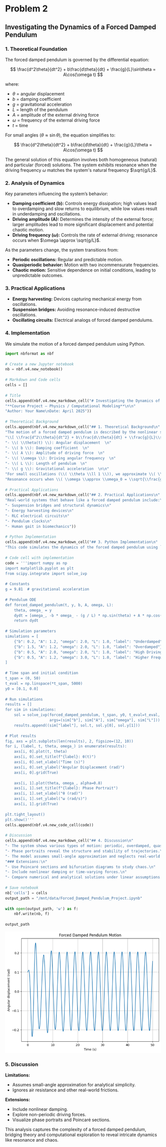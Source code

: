 # Problem 2

## Investigating the Dynamics of a Forced Damped Pendulum

### 1. Theoretical Foundation

The forced damped pendulum is governed by the differential equation:

$$
 \frac{d^2\theta}{dt^2} + b\frac{d\theta}{dt} + \frac{g}{L}\sin\theta = A\cos(\omega t) 
$$

where:

- $\theta$ = angular displacement
- $b$ = damping coefficient
- $g$ = gravitational acceleration
- $L$ = length of the pendulum
- $A$ = amplitude of the external driving force
- $\omega$ = frequency of the external driving force
- $t$ = time

For small angles ($\theta \approx \sin\theta$), the equation simplifies to:

$$
 \frac{d^2\theta}{dt^2} + b\frac{d\theta}{dt} + \frac{g}{L}\theta = A\cos(\omega t)
$$

The general solution of this equation involves both homogeneous (natural) and particular (forced) solutions. The system exhibits resonance when the driving frequency $\omega$ matches the system's natural frequency $\sqrt{g/L}$.

### 2. Analysis of Dynamics

Key parameters influencing the system’s behavior:

- **Damping coefficient (b):** Controls energy dissipation; high values lead to overdamping and slow returns to equilibrium, while low values result in underdamping and oscillations.
- **Driving amplitude (A):** Determines the intensity of the external force; larger amplitudes lead to more significant displacement and potential chaotic motion.
- **Driving frequency ($\omega$):** Controls the rate of external driving; resonance occurs when $\omega \approx \sqrt{g/L}$.

As the parameters change, the system transitions from:

- **Periodic oscillations:** Regular and predictable motion.
- **Quasiperiodic behavior:** Motion with two incommensurate frequencies.
- **Chaotic motion:** Sensitive dependence on initial conditions, leading to unpredictable outcomes.

### 3. Practical Applications

- **Energy harvesting:** Devices capturing mechanical energy from oscillations.
- **Suspension bridges:** Avoiding resonance-induced destructive oscillations.
- **Oscillating circuits:** Electrical analogs of forced damped pendulums.

### 4. Implementation

We simulate the motion of a forced damped pendulum using Python.

```python
import nbformat as nbf

# Create a new Jupyter notebook
nb = nbf.v4.new_notebook()

# Markdown and Code cells
cells = []

# Title
cells.append(nbf.v4.new_markdown_cell("# Investigating the Dynamics of a Forced Damped Pendulum\n"
"**Course Project – Physics / Computational Modeling**\n\n"
"Author: Your Name\nDate: April 2025"))

# Theoretical Background
cells.append(nbf.v4.new_markdown_cell("## 1. Theoretical Background\n"
"The motion of a forced damped pendulum is described by the nonlinear second-order ODE:\n\n"
"\\[ \\frac{d^2\\theta}{dt^2} + b\\frac{d\\theta}{dt} + \\frac{g}{L}\\sin(\\theta) = A\\cos(\\omega t) \\]\n\n"
"- \\( \\theta(t) \\): Angular displacement  \n"
"- \\( b \\): Damping coefficient  \n"
"- \\( A \\): Amplitude of driving force  \n"
"- \\( \\omega \\): Driving angular frequency  \n"
"- \\( L \\): Length of pendulum  \n"
"- \\( g \\): Gravitational acceleration  \n\n"
"For small oscillations (\\( \\theta \\ll 1 \\)), we approximate \\( \\sin\\theta \\approx \\theta \\), yielding a linearized system.\n\n"
"Resonance occurs when \\( \\omega \\approx \\omega_0 = \\sqrt{\\frac{g}{L}} \\)."))

# Practical Applications
cells.append(nbf.v4.new_markdown_cell("## 2. Practical Applications\n"
"Real-world systems that behave like a forced damped pendulum include:\n"
"- Suspension bridges and structural dynamics\n"
"- Energy harvesting devices\n"
"- RLC electrical circuits\n"
"- Pendulum clocks\n"
"- Human gait in biomechanics"))

# Python Implementation
cells.append(nbf.v4.new_markdown_cell("## 3. Python Implementation\n"
"This code simulates the dynamics of the forced damped pendulum using `solve_ivp` from SciPy."))

# Code cell with implementation
code = '''import numpy as np
import matplotlib.pyplot as plt
from scipy.integrate import solve_ivp

# Constants
g = 9.81  # gravitational acceleration

# Pendulum ODE
def forced_damped_pendulum(t, y, b, A, omega, L):
    theta, omega_ = y
    dydt = [omega_, -b * omega_ - (g / L) * np.sin(theta) + A * np.cos(omega * t)]
    return dydt

# Simulation parameters
simulations = [
    {"b": 0.2, "A": 1.2, "omega": 2.0, "L": 1.0, "label": "Underdamped"},
    {"b": 1.5, "A": 1.2, "omega": 2.0, "L": 1.0, "label": "Overdamped"},
    {"b": 0.5, "A": 2.0, "omega": 2.0, "L": 1.0, "label": "High Driving Force"},
    {"b": 0.5, "A": 1.2, "omega": 3.0, "L": 1.0, "label": "Higher Frequency"},
]

# Time span and initial condition
t_span = (0, 50)
t_eval = np.linspace(*t_span, 5000)
y0 = [0.1, 0.0]

# Run simulations
results = []
for sim in simulations:
    sol = solve_ivp(forced_damped_pendulum, t_span, y0, t_eval=t_eval,
                    args=(sim["b"], sim["A"], sim["omega"], sim["L"]))
    results.append((sim["label"], sol.t, sol.y[0], sol.y[1]))

# Plot results
fig, axs = plt.subplots(len(results), 2, figsize=(12, 10))
for i, (label, t, theta, omega_) in enumerate(results):
    axs[i, 0].plot(t, theta)
    axs[i, 0].set_title(f"{label}: θ(t)")
    axs[i, 0].set_xlabel("Time (s)")
    axs[i, 0].set_ylabel("Angular Displacement (rad)")
    axs[i, 0].grid(True)

    axs[i, 1].plot(theta, omega_, alpha=0.8)
    axs[i, 1].set_title(f"{label}: Phase Portrait")
    axs[i, 1].set_xlabel("θ (rad)")
    axs[i, 1].set_ylabel("ω (rad/s)")
    axs[i, 1].grid(True)

plt.tight_layout()
plt.show()'''
cells.append(nbf.v4.new_code_cell(code))

# Discussion
cells.append(nbf.v4.new_markdown_cell("## 4. Discussion\n"
"- The system shows various types of motion: periodic, overdamped, quasiperiodic, and chaotic depending on parameters.\n"
"- Phase portraits reveal the structure and stability of trajectories.\n"
"- The model assumes small-angle approximation and neglects real-world frictions beyond linear damping.\n\n"
"### Extensions:\n"
"- Use Poincaré sections and bifurcation diagrams to study chaos.\n"
"- Include nonlinear damping or time-varying forces.\n"
"- Compare numerical and analytical solutions under linear assumptions."))

# Save notebook
nb['cells'] = cells
output_path = "/mnt/data/Forced_Damped_Pendulum_Project.ipynb"

with open(output_path, 'w') as f:
    nbf.write(nb, f)

output_path
```
![alt text](image-1.png)

### 5. Discussion

**Limitations:**

- Assumes small-angle approximation for analytical simplicity.
- Ignores air resistance and other real-world frictions.

**Extensions:**

- Include nonlinear damping.
- Explore non-periodic driving forces.
- Visualize phase portraits and Poincaré sections.

This analysis captures the complexity of a forced damped pendulum, bridging theory and computational exploration to reveal intricate dynamics like resonance and chaos.

